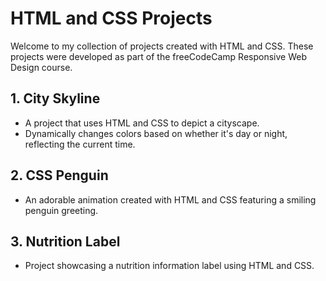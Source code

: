 # HTML and CSS Projects

Welcome to my collection of projects created with HTML and CSS. These projects were developed as part of the freeCodeCamp Responsive Web Design course. 

## 1. City Skyline
- A project that uses HTML and CSS to depict a cityscape.
- Dynamically changes colors based on whether it's day or night, reflecting the current time.

## 2. CSS Penguin
- An adorable animation created with HTML and CSS featuring a smiling penguin greeting.

## 3. Nutrition Label
- Project showcasing a nutrition information label using HTML and CSS.
